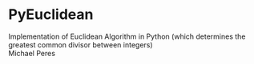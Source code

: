 # PyEuclidean
Implementation of Euclidean Algorithm in Python (which determines the greatest common divisor between integers)  
Michael Peres
